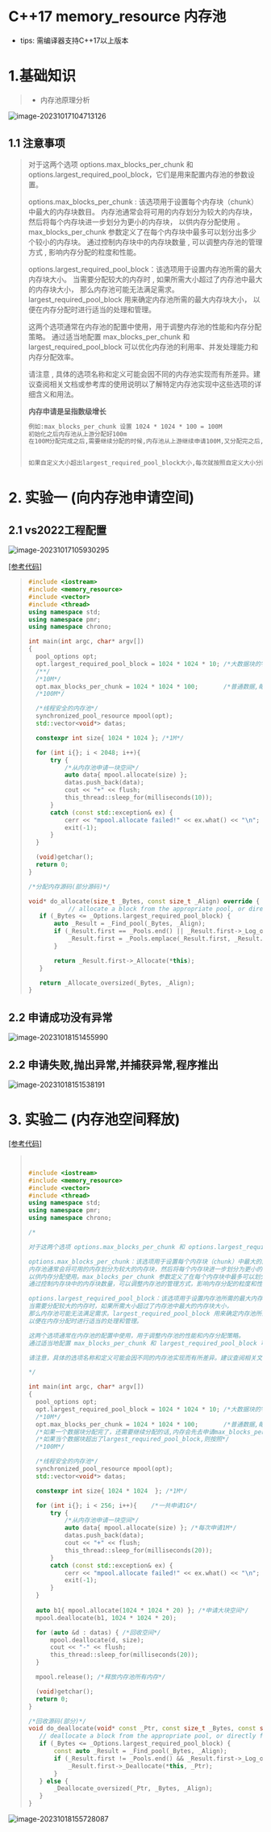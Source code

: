 # C++17 memory_resource 内存池

* tips: 需编译器支持C++17以上版本

# 1.基础知识

>* 内存池原理分析

<img src="./assets/image-20231017104713126.png" alt="image-20231017104713126" /> 

## 1.1 注意事项

>对于这两个选项 options.max_blocks_per_chunk 和 options.largest_required_pool_block，它们是用来配置内存池的参数设置。
>
>options.max_blocks_per_chunk : 该选项用于设置每个内存块（chunk）中最大的内存块数目。
>内存池通常会将可用的内存划分为较大的内存块，然后将每个内存块进一步划分为更小的内存块，
>以供内存分配使用 。max_blocks_per_chunk 参数定义了在每个内存块中最多可以划分出多少个较小的内存块。
>通过控制内存块中的内存块数量 , 可以调整内存池的管理方式 , 影响内存分配的粒度和性能。
>
>options.largest_required_pool_block：该选项用于设置内存池所需的最大内存块大小。
>当需要分配较大的内存时 , 如果所需大小超过了内存池中最大的内存块大小，
>那么内存池可能无法满足需求。largest_required_pool_block 用来确定内存池所需的最大内存块大小，
>以便在内存分配时进行适当的处理和管理。
>
>这两个选项通常在内存池的配置中使用，用于调整内存池的性能和内存分配策略。
>通过适当地配置 max_blocks_per_chunk 和 largest_required_pool_block 可以优化内存池的利用率、并发处理能力和内存分配效率。
>
>请注意 , 具体的选项名称和定义可能会因不同的内存池实现而有所差异。建议查阅相关文档或参考库的使用说明以了解特定内存池实现中这些选项的详细含义和用法。
>
>**内存申请是呈指数级增长**
>
>```tex
>例如:max_blocks_per_chunk 设置 1024 * 1024 * 100 = 100M
>初始化之后内存池从上游分配好100m
>在100M分配完成之后,需要继续分配的时候,内存池从上游继续申请100M,又分配完之后,内存池这个时候就向上申请200M,下一次400M,下一次800M,呈指数级增长
>
>
>如果自定义大小超出largest_required_pool_block大小,每次就按照自定义大小分配
>```

# 2. 实验一 (向内存池申请空间)

## 2.1 vs2022工程配置

<img src="./assets/image-20231017105930295.png" alt="image-20231017105930295" /> 

[[参考代码]](https://github.com/WONGZEONJYU/cpp_memory_pool_note/tree/main/code/120_memory_resource)

>```c++
>#include <iostream>
>#include <memory_resource>
>#include <vector>
>#include <thread>
>using namespace std;
>using namespace pmr;
>using namespace chrono;
>
>int main(int argc, char* argv[])
>{
>	pool_options opt;
>	opt.largest_required_pool_block = 1024 * 1024 * 10;	/*大数据块的字节数 */
>	/**/
>	/*10M*/
>	opt.max_blocks_per_chunk = 1024 * 1024 * 100;		/*普通数据,每块数据块的大小*/
>	/*100M*/
>
>	/*线程安全的内存池*/
>	synchronized_pool_resource mpool(opt);
>	std::vector<void*> datas;
>
>	constexpr int size{ 1024 * 1024 }; /*1M*/
>
>	for (int i{}; i < 2048; i++){
>		try {
>			/*从内存池申请一块空间*/
>			auto data{ mpool.allocate(size) };
>			datas.push_back(data);
>			cout << "+" << flush;
>			this_thread::sleep_for(milliseconds(10));
>		}
>		catch (const std::exception& ex) {
>			cerr << "mpool.allocate failed!" << ex.what() << "\n";
>			exit(-1);
>		}
>	}
>
>	(void)getchar();
>	return 0;
>}
>
>```
>
>```c++
>/*分配内存源码(部分源码)*/
>
>void* do_allocate(size_t _Bytes, const size_t _Align) override {
>            // allocate a block from the appropriate pool, or directly from upstream if too large
>    if (_Bytes <= _Options.largest_required_pool_block) {
>        auto _Result = _Find_pool(_Bytes, _Align);
>        if (_Result.first == _Pools.end() || _Result.first->_Log_of_size != _Result.second) {
>            _Result.first = _Pools.emplace(_Result.first, _Result.second);
>        }
>
>        return _Result.first->_Allocate(*this);
>    }
>
>    return _Allocate_oversized(_Bytes, _Align);
>}
>```
>

## 2.2 申请成功没有异常

<img src="./assets/image-20231018151455990.png" alt="image-20231018151455990" /> 

## 2.2 申请失败,抛出异常,并捕获异常,程序推出

<img src="./assets/image-20231018151538191.png" alt="image-20231018151538191" /> 

# 3. 实验二 (内存池空间释放)

[[参考代码]](https://github.com/WONGZEONJYU/cpp_memory_pool_note/tree/main/code/120_memory_resource)

>```c++
>
>
>#include <iostream>
>#include <memory_resource>
>#include <vector>
>#include <thread>
>using namespace std;
>using namespace pmr;
>using namespace chrono;
>
>/*
>
>对于这两个选项 options.max_blocks_per_chunk 和 options.largest_required_pool_block，它们是用来配置内存池的参数设置。
>
>options.max_blocks_per_chunk：该选项用于设置每个内存块（chunk）中最大的内存块数目。
>内存池通常会将可用的内存划分为较大的内存块，然后将每个内存块进一步划分为更小的内存块，
>以供内存分配使用。max_blocks_per_chunk 参数定义了在每个内存块中最多可以划分出多少个较小的内存块。
>通过控制内存块中的内存块数量，可以调整内存池的管理方式，影响内存分配的粒度和性能。
>
>options.largest_required_pool_block：该选项用于设置内存池所需的最大内存块大小。
>当需要分配较大的内存时，如果所需大小超过了内存池中最大的内存块大小，
>那么内存池可能无法满足需求。largest_required_pool_block 用来确定内存池所需的最大内存块大小，
>以便在内存分配时进行适当的处理和管理。
>
>这两个选项通常在内存池的配置中使用，用于调整内存池的性能和内存分配策略。
>通过适当地配置 max_blocks_per_chunk 和 largest_required_pool_block 可以优化内存池的利用率、并发处理能力和内存分配效率。
>
>请注意，具体的选项名称和定义可能会因不同的内存池实现而有所差异。建议查阅相关文档或参考库的使用说明以了解特定内存池实现中这些选项的详细含义和用法。
>
>*/
>
>int main(int argc, char* argv[])
>{
>	pool_options opt;
>	opt.largest_required_pool_block = 1024 * 1024 * 10;	/*大数据块的字节数 */
>	/*10M*/
>	opt.max_blocks_per_chunk = 1024 * 1024 * 100;		/*普通数据,每块数据块的大小*/
>	/*如果一个数据块分配完了，还需要继续分配的话,内存会先去申请max_blocks_per_chunk个回来*/
>	/*如果当个数据块超出了largest_required_pool_block,则按照*/
>	/*100M*/
>
>	/*线程安全的内存池*/
>	synchronized_pool_resource mpool(opt);
>	std::vector<void*> datas;
>
>	constexpr int size{ 1024 * 1024  }; /*1M*/
>
>	for (int i{}; i < 256; i++){	/*一共申请1G*/
>		try {
>			/*从内存池申请一块空间*/
>			auto data{ mpool.allocate(size) }; /*每次申请1M*/
>			datas.push_back(data);
>			cout << "+" << flush;
>			this_thread::sleep_for(milliseconds(20));
>		}
>		catch (const std::exception& ex) {
>			cerr << "mpool.allocate failed!" << ex.what() << "\n";
>			exit(-1);
>		}
>	}
>	
>	auto b1{ mpool.allocate(1024 * 1024 * 20) }; /*申请大块空间*/
>	mpool.deallocate(b1, 1024 * 1024 * 20);
>
>	for (auto &d : datas) { /*回收空间*/
>		mpool.deallocate(d, size);
>		cout << "-" << flush;
>		this_thread::sleep_for(milliseconds(20));
>	}
>
>	mpool.release(); /*释放内存池所有内存*/
>
>	(void)getchar();
>	return 0;
>}
>
>```
>
>```c++
>/*回收源码(部分)*/
>void do_deallocate(void* const _Ptr, const size_t _Bytes, const size_t _Align) override {
>    // deallocate a block from the appropriate pool, or directly from upstream if too large
>    if (_Bytes <= _Options.largest_required_pool_block) {
>        const auto _Result = _Find_pool(_Bytes, _Align);
>        if (_Result.first != _Pools.end() && _Result.first->_Log_of_size == _Result.second) {
>            _Result.first->_Deallocate(*this, _Ptr);
>        }
>    } else {
>        _Deallocate_oversized(_Ptr, _Bytes, _Align);
>    }
>}
>```
>

<img src="./assets/image-20231018155728087.png" alt="image-20231018155728087" /> 
